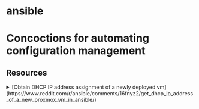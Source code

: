 # ansible
# Concoctions for automating configuration management

## Resources

<details>
<summary>[Obtain DHCP IP address assignment of a newly deployed vm] (https://www.reddit.com/r/ansible/comments/16fnyz2/get_dhcp_ip_address_of_a_new_proxmox_vm_in_ansible/)  
</summary>

```
    - name: Create Container  
      delegate_to: localhost
      community.general.proxmox:  
      [...]  
      register: created_msg  
    - name: Get VM ID  
      set_fact:  
        created_vmid: "{{ created_msg | regex_search('VM (\\d*)', '\\1') | first | int }}"  
    - name: Execute ip a  
      become_user: root  
      become: true  
      ansible.builtin.command: /usr/bin/perl -T /usr/sbin/pct exec {{created_vmid}} ip a show dev eth0  
      register: ip_output  
    - name: Get IP  
      set_fact:  
        created_ip: "{{ ip_output | regex_search('inet (\\d*\\.\\d*\\.\\d*\\.\\d*)/', '\\1') | first }}"  
  ```
</details>
